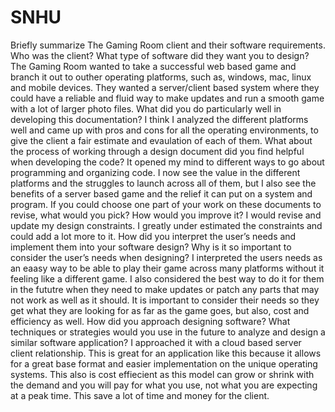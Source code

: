 # SNHU

Briefly summarize The Gaming Room client and their software requirements. Who was the client? What type of software did they want you to design?
	The Gaming Room wanted to take a successful web based game and branch it out to outher operating platforms, such as, windows, mac, linux and mobile devices. They wanted a 	server/client based system where they could have a reliable and fluid way to make updates and run a smooth game with a lot of larger photo files.
What did you do particularly well in developing this documentation?
	I think I analyzed the different platforms well and came up with pros and cons for all the operating environments, to give the client a fair estimate and evaulation of each of them.
What about the process of working through a design document did you find helpful when developing the code?
	It opened my mind to different ways to go about programming and organizing code. I now see the value in the different platforms and the struggles to launch across all of them, but I also see the benefits of a server based game and the relief it can put on a system and program.
If you could choose one part of your work on these documents to revise, what would you pick? How would you improve it?
	I would revise and update my design constraints. I greatly under estimated the constraints and could add a lot more to it.
How did you interpret the user’s needs and implement them into your software design? Why is it so important to consider the user’s needs when designing?
	I interpreted the users needs as an eaasy way to be able to play their game across many platforms without it feeling like a different game. I also considered the best way to do it for them in the fututre when they need to make updates or patch any parts that may not work as well as it should. It is important to consider their needs so they get what they are looking for as far as the game goes, but also, cost and efficiency as well.
How did you approach designing software? What techniques or strategies would you use in the future to analyze and design a similar software application?
	I approached it with a cloud based server client relationship. This is great for an application like this because it allows for a great base format and easier implementation on the unique operating systems. This also is cost effiecient as this model can grow or shrink with the demand and you will pay for what you use, not what you are expecting at a peak time. This save a lot of time and money for the client.
